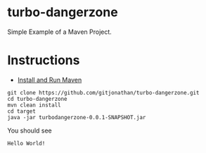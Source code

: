 turbo-dangerzone
================

Simple Example of a Maven Project.

Instructions
===

 - [Install and Run Maven](https://gist.github.com/gitjonathan/5778843)

```
git clone https://github.com/gitjonathan/turbo-dangerzone.git
cd turbo-dangerzone
mvn clean install
cd target
java -jar turbodangerzone-0.0.1-SNAPSHOT.jar
```

You should see
```
Hello World!
```



